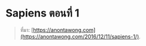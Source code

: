 
Sapiens ตอนที่ 1
===



> ที่มา: [https://anontawong.com](https://anontawong.com/2016/12/11/sapiens-1/).
<!--stackedit_data:
eyJoaXN0b3J5IjpbLTEyMjczNjc5MTZdfQ==
-->